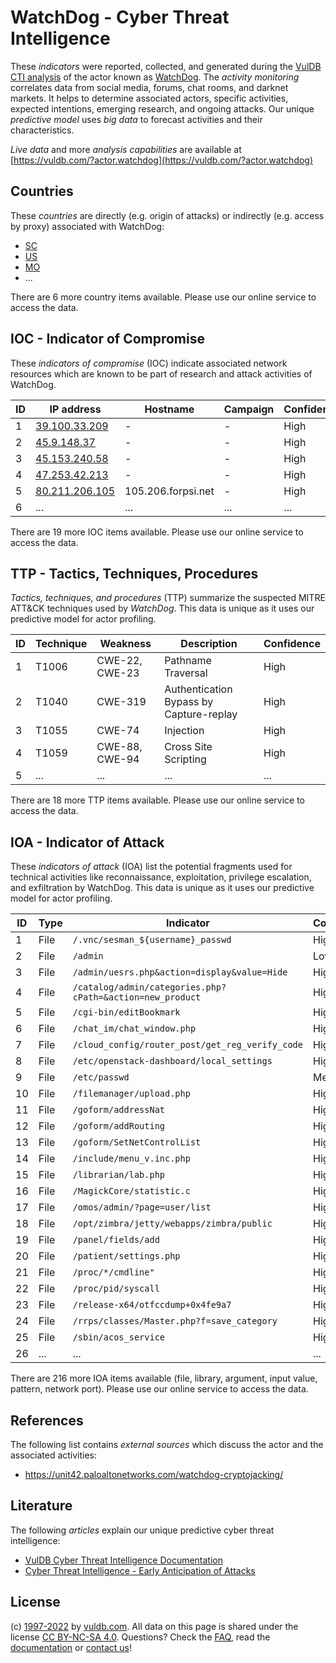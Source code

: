 # WatchDog - Cyber Threat Intelligence

These _indicators_ were reported, collected, and generated during the [VulDB CTI analysis](https://vuldb.com/?kb.cti) of the actor known as [WatchDog](https://vuldb.com/?actor.watchdog). The _activity monitoring_ correlates data from social media, forums, chat rooms, and darknet markets. It helps to determine associated actors, specific activities, expected intentions, emerging research, and ongoing attacks. Our unique _predictive model_ uses _big data_ to forecast activities and their characteristics.

_Live data_ and more _analysis capabilities_ are available at [https://vuldb.com/?actor.watchdog](https://vuldb.com/?actor.watchdog)

## Countries

These _countries_ are directly (e.g. origin of attacks) or indirectly (e.g. access by proxy) associated with WatchDog:

* [SC](https://vuldb.com/?country.sc)
* [US](https://vuldb.com/?country.us)
* [MO](https://vuldb.com/?country.mo)
* ...

There are 6 more country items available. Please use our online service to access the data.

## IOC - Indicator of Compromise

These _indicators of compromise_ (IOC) indicate associated network resources which are known to be part of research and attack activities of WatchDog.

ID | IP address | Hostname | Campaign | Confidence
-- | ---------- | -------- | -------- | ----------
1 | [39.100.33.209](https://vuldb.com/?ip.39.100.33.209) | - | - | High
2 | [45.9.148.37](https://vuldb.com/?ip.45.9.148.37) | - | - | High
3 | [45.153.240.58](https://vuldb.com/?ip.45.153.240.58) | - | - | High
4 | [47.253.42.213](https://vuldb.com/?ip.47.253.42.213) | - | - | High
5 | [80.211.206.105](https://vuldb.com/?ip.80.211.206.105) | 105.206.forpsi.net | - | High
6 | ... | ... | ... | ...

There are 19 more IOC items available. Please use our online service to access the data.

## TTP - Tactics, Techniques, Procedures

_Tactics, techniques, and procedures_ (TTP) summarize the suspected MITRE ATT&CK techniques used by _WatchDog_. This data is unique as it uses our predictive model for actor profiling.

ID | Technique | Weakness | Description | Confidence
-- | --------- | -------- | ----------- | ----------
1 | T1006 | CWE-22, CWE-23 | Pathname Traversal | High
2 | T1040 | CWE-319 | Authentication Bypass by Capture-replay | High
3 | T1055 | CWE-74 | Injection | High
4 | T1059 | CWE-88, CWE-94 | Cross Site Scripting | High
5 | ... | ... | ... | ...

There are 18 more TTP items available. Please use our online service to access the data.

## IOA - Indicator of Attack

These _indicators of attack_ (IOA) list the potential fragments used for technical activities like reconnaissance, exploitation, privilege escalation, and exfiltration by WatchDog. This data is unique as it uses our predictive model for actor profiling.

ID | Type | Indicator | Confidence
-- | ---- | --------- | ----------
1 | File | `/.vnc/sesman_${username}_passwd` | High
2 | File | `/admin` | Low
3 | File | `/admin/uesrs.php&action=display&value=Hide` | High
4 | File | `/catalog/admin/categories.php?cPath=&action=new_product` | High
5 | File | `/cgi-bin/editBookmark` | High
6 | File | `/chat_im/chat_window.php` | High
7 | File | `/cloud_config/router_post/get_reg_verify_code` | High
8 | File | `/etc/openstack-dashboard/local_settings` | High
9 | File | `/etc/passwd` | Medium
10 | File | `/filemanager/upload.php` | High
11 | File | `/goform/addressNat` | High
12 | File | `/goform/addRouting` | High
13 | File | `/goform/SetNetControlList` | High
14 | File | `/include/menu_v.inc.php` | High
15 | File | `/librarian/lab.php` | High
16 | File | `/MagickCore/statistic.c` | High
17 | File | `/omos/admin/?page=user/list` | High
18 | File | `/opt/zimbra/jetty/webapps/zimbra/public` | High
19 | File | `/panel/fields/add` | High
20 | File | `/patient/settings.php` | High
21 | File | `/proc/*/cmdline"` | High
22 | File | `/proc/pid/syscall` | High
23 | File | `/release-x64/otfccdump+0x4fe9a7` | High
24 | File | `/rrps/classes/Master.php?f=save_category` | High
25 | File | `/sbin/acos_service` | High
26 | ... | ... | ...

There are 216 more IOA items available (file, library, argument, input value, pattern, network port). Please use our online service to access the data.

## References

The following list contains _external sources_ which discuss the actor and the associated activities:

* https://unit42.paloaltonetworks.com/watchdog-cryptojacking/

## Literature

The following _articles_ explain our unique predictive cyber threat intelligence:

* [VulDB Cyber Threat Intelligence Documentation](https://vuldb.com/?kb.cti)
* [Cyber Threat Intelligence - Early Anticipation of Attacks](https://www.scip.ch/en/?labs.20201022)

## License

(c) [1997-2022](https://vuldb.com/?kb.changelog) by [vuldb.com](https://vuldb.com/?kb.about). All data on this page is shared under the license [CC BY-NC-SA 4.0](https://creativecommons.org/licenses/by-nc-sa/4.0/). Questions? Check the [FAQ](https://vuldb.com/?kb.faq), read the [documentation](https://vuldb.com/?kb) or [contact us](https://vuldb.com/?contact)!
